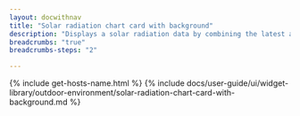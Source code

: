 ```yaml
---
layout: docwithnav
title: "Solar radiation chart card with background"
description: "Displays a solar radiation data by combining the latest and aggregated values with the background image and optional simplified chart."
breadcrumbs: "true"
breadcrumbs-steps: "2"

---
```

{% include get-hosts-name.html %}
{% include docs/user-guide/ui/widget-library/outdoor-environment/solar-radiation-chart-card-with-background.md %}
